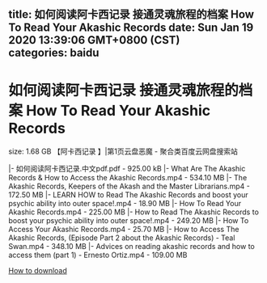 
title: 如何阅读阿卡西记录 接通灵魂旅程的档案 How To Read Your Akashic Records
date: Sun Jan 19 2020 13:39:06 GMT+0800 (CST)    
categories: baidu
---

# 如何阅读阿卡西记录 接通灵魂旅程的档案 How To Read Your Akashic Records
size: 1.68 GB
 【阿卡西记录 】|第1页云盘恶魔 - 聚合类百度云网盘搜索站
 
|- 如何阅读阿卡西记录.中文pdf.pdf - 925.00 kB
|- What Are The Akashic Records & How to Access the Akashic Records.mp4 - 534.10 MB
|- The Akashic Records, Keepers of the Akash and the Master Librarians.mp4 - 172.50 MB
|- LEARN HOW to Read The Akashic Records and boost your psychic ability into outer space!.mp4 - 18.90 MB
|- How To Read Your Akashic Records.mp4 - 225.00 MB
|- How to Read The Akashic Records to boost your psychic ability into outer space!.mp4 - 249.20 MB
|- How To Access Your Akashic Records.mp4 - 25.70 MB
|- How to Access The Akashic Records, (Episode Part 2 about the Akashic Records) - Teal Swan.mp4 - 348.10 MB
|- Advices on reading akashic records and how to access them (part 1) - Ernesto Ortiz.mp4 - 109.00 MB

[How to download](https://bpcam.bemobtrk.com/go/2ceec3aa-1ca2-46d6-b9ff-aaa5c184517c?jno=308)